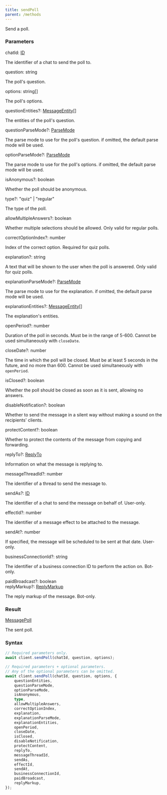 ```yaml
---
title: sendPoll
parent: /methods
---
```


Send a poll.<span class="select-none">  </span>

### Parameters 

<div class="flex flex-col gap-3"><div><div class="font-mono" id="p_chatId" data-anchor><span class="font-bold">chatId</span><span class="opacity-50">:</span> <a href="/gh/types/id"  >ID</a></div><div class="pl-3"><div class="no-margin">

The identifier of a chat to send the poll to.

</div></div></div><div><div class="font-mono" id="p_question" data-anchor><span class="font-bold">question</span><span class="opacity-50">:</span> <span>string</span></div><div class="pl-3"><div class="no-margin">

The poll's question.

</div></div></div><div><div class="font-mono" id="p_options" data-anchor><span class="font-bold">options</span><span class="opacity-50">:</span> <span>string</span><span class="opacity-50">[]</span></div><div class="pl-3"><div class="no-margin">

The poll's options.

</div></div></div><div class="flex flex-col gap-3"><div><div class="flex gap-2"><div class="font-mono p" id="p_questionEntities" data-anchor><span class="font-bold">questionEntities</span><span class="opacity-50"><span title="Optional" class="cursor-help">?</span>:</span> <a href="/gh/types/messageentity"  >MessageEntity</a><span class="opacity-50">[]</span></div></div><div class="pl-3"><div class="no-margin">

The entities of the poll's question.

</div></div></div><div><div class="flex gap-2"><div class="font-mono p" id="p_questionParseMode" data-anchor><span class="font-bold">questionParseMode</span><span class="opacity-50"><span title="Optional" class="cursor-help">?</span>:</span> <a href="/gh/types/parsemode"  >ParseMode</a></div></div><div class="pl-3"><div class="no-margin">

The parse mode to use for the poll's question. if omitted, the default parse mode will be used.

</div></div></div><div><div class="flex gap-2"><div class="font-mono p" id="p_optionParseMode" data-anchor><span class="font-bold">optionParseMode</span><span class="opacity-50"><span title="Optional" class="cursor-help">?</span>:</span> <a href="/gh/types/parsemode"  >ParseMode</a></div></div><div class="pl-3"><div class="no-margin">

The parse mode to use for the poll's options. if omitted, the default parse mode will be used.

</div></div></div><div><div class="flex gap-2"><div class="font-mono p" id="p_isAnonymous" data-anchor><span class="font-bold">isAnonymous</span><span class="opacity-50"><span title="Optional" class="cursor-help">?</span>:</span> <span>boolean</span></div></div><div class="pl-3"><div class="no-margin">

Whether the poll should be anonymous.

</div></div></div><div><div class="flex gap-2"><div class="font-mono p" id="p_type" data-anchor><span class="font-bold">type</span><span class="opacity-50"><span title="Optional" class="cursor-help">?</span>:</span> <span>&quot;quiz&quot;</span> <span class="opacity-50">|</span> <span>&quot;regular&quot;</span></div></div><div class="pl-3"><div class="no-margin">

The type of the poll.

</div></div></div><div><div class="flex gap-2"><div class="font-mono p" id="p_allowMultipleAnswers" data-anchor><span class="font-bold">allowMultipleAnswers</span><span class="opacity-50"><span title="Optional" class="cursor-help">?</span>:</span> <span>boolean</span></div></div><div class="pl-3"><div class="no-margin">

Whether multiple selections should be allowed. Only valid for regular polls.

</div></div></div><div><div class="flex gap-2"><div class="font-mono p" id="p_correctOptionIndex" data-anchor><span class="font-bold">correctOptionIndex</span><span class="opacity-50"><span title="Optional" class="cursor-help">?</span>:</span> <span>number</span></div></div><div class="pl-3"><div class="no-margin">

Index of the correct option. Required for quiz polls.

</div></div></div><div><div class="flex gap-2"><div class="font-mono p" id="p_explanation" data-anchor><span class="font-bold">explanation</span><span class="opacity-50"><span title="Optional" class="cursor-help">?</span>:</span> <span>string</span></div></div><div class="pl-3"><div class="no-margin">

A text that will be shown to the user when the poll is answered. Only valid for quiz polls.

</div></div></div><div><div class="flex gap-2"><div class="font-mono p" id="p_explanationParseMode" data-anchor><span class="font-bold">explanationParseMode</span><span class="opacity-50"><span title="Optional" class="cursor-help">?</span>:</span> <a href="/gh/types/parsemode"  >ParseMode</a></div></div><div class="pl-3"><div class="no-margin">

The parse mode to use for the explanation. if omitted, the default parse mode will be used.

</div></div></div><div><div class="flex gap-2"><div class="font-mono p" id="p_explanationEntities" data-anchor><span class="font-bold">explanationEntities</span><span class="opacity-50"><span title="Optional" class="cursor-help">?</span>:</span> <a href="/gh/types/messageentity"  >MessageEntity</a><span class="opacity-50">[]</span></div></div><div class="pl-3"><div class="no-margin">

The explanation's entities.

</div></div></div><div><div class="flex gap-2"><div class="font-mono p" id="p_openPeriod" data-anchor><span class="font-bold">openPeriod</span><span class="opacity-50"><span title="Optional" class="cursor-help">?</span>:</span> <span>number</span></div></div><div class="pl-3"><div class="no-margin">

Duration of the poll in seconds. Must be in the range of 5-600. Cannot be used simultaneously with `closeDate`.

</div></div></div><div><div class="flex gap-2"><div class="font-mono p" id="p_closeDate" data-anchor><span class="font-bold">closeDate</span><span class="opacity-50"><span title="Optional" class="cursor-help">?</span>:</span> <span>number</span></div></div><div class="pl-3"><div class="no-margin">

The time in which the poll will be closed. Must be at least 5 seconds in the future, and no more than 600. Cannot be used simultaneously with `openPeriod`.

</div></div></div><div><div class="flex gap-2"><div class="font-mono p" id="p_isClosed" data-anchor><span class="font-bold">isClosed</span><span class="opacity-50"><span title="Optional" class="cursor-help">?</span>:</span> <span>boolean</span></div></div><div class="pl-3"><div class="no-margin">

Whether the poll should be closed as soon as it is sent, allowing no answers.

</div></div></div><div><div class="flex gap-2"><div class="font-mono p" id="p_disableNotification" data-anchor><span class="font-bold">disableNotification</span><span class="opacity-50"><span title="Optional" class="cursor-help">?</span>:</span> <span>boolean</span></div></div><div class="pl-3"><div class="no-margin">

Whether to send the message in a silent way without making a sound on the recipients' clients.

</div></div></div><div><div class="flex gap-2"><div class="font-mono p" id="p_protectContent" data-anchor><span class="font-bold">protectContent</span><span class="opacity-50"><span title="Optional" class="cursor-help">?</span>:</span> <span>boolean</span></div></div><div class="pl-3"><div class="no-margin">

Whether to protect the contents of the message from copying and forwarding.

</div></div></div><div><div class="flex gap-2"><div class="font-mono p" id="p_replyTo" data-anchor><span class="font-bold">replyTo</span><span class="opacity-50"><span title="Optional" class="cursor-help">?</span>:</span> <a href="/gh/types/replyto"  >ReplyTo</a></div></div><div class="pl-3"><div class="no-margin">

Information on what the message is replying to.

</div></div></div><div><div class="flex gap-2"><div class="font-mono p" id="p_messageThreadId" data-anchor><span class="font-bold">messageThreadId</span><span class="opacity-50"><span title="Optional" class="cursor-help">?</span>:</span> <span>number</span></div></div><div class="pl-3"><div class="no-margin">

The identifier of a thread to send the message to.

</div></div></div><div><div class="flex gap-2"><div class="font-mono p" id="p_sendAs" data-anchor><span class="font-bold">sendAs</span><span class="opacity-50"><span title="Optional" class="cursor-help">?</span>:</span> <a href="/gh/types/id"  >ID</a></div></div><div class="pl-3"><div class="no-margin">

The identifier of a chat to send the message on behalf of. User-only.

</div></div></div><div><div class="flex gap-2"><div class="font-mono p" id="p_effectId" data-anchor><span class="font-bold">effectId</span><span class="opacity-50"><span title="Optional" class="cursor-help">?</span>:</span> <span>number</span></div></div><div class="pl-3"><div class="no-margin">

The identifier of a message effect to be attached to the message.

</div></div></div><div><div class="flex gap-2"><div class="font-mono p" id="p_sendAt" data-anchor><span class="font-bold">sendAt</span><span class="opacity-50"><span title="Optional" class="cursor-help">?</span>:</span> <span>number</span></div></div><div class="pl-3"><div class="no-margin">

If specified, the message will be scheduled to be sent at that date. User-only.

</div></div></div><div><div class="flex gap-2"><div class="font-mono p" id="p_businessConnectionId" data-anchor><span class="font-bold">businessConnectionId</span><span class="opacity-50"><span title="Optional" class="cursor-help">?</span>:</span> <span>string</span></div></div><div class="pl-3"><div class="no-margin">

The identifier of a business connection ID to perform the action on. Bot-only.

</div></div></div><div><div class="flex gap-2"><div class="font-mono p" id="p_paidBroadcast" data-anchor><span class="font-bold">paidBroadcast</span><span class="opacity-50"><span title="Optional" class="cursor-help">?</span>:</span> <span>boolean</span></div></div></div><div><div class="flex gap-2"><div class="font-mono p" id="p_replyMarkup" data-anchor><span class="font-bold">replyMarkup</span><span class="opacity-50"><span title="Optional" class="cursor-help">?</span>:</span> <a href="/gh/types/replymarkup"  >ReplyMarkup</a></div></div><div class="pl-3"><div class="no-margin">

The reply markup of the message. Bot-only.

</div></div></div></div></div>

### Result 

<div class="font-mono"><a href="/gh/types/messagepoll"  >MessagePoll</a></div><div class="pl-3"><div class="no-margin">

The sent poll.

</div></div>

### Syntax

```ts
// Required parameters only.
await client.sendPoll(chatId, question, options);

// Required parameters + optional parameters.
// Any of the optional parameters can be omitted.
await client.sendPoll(chatId, question, options, {
    questionEntities,
    questionParseMode,
    optionParseMode,
    isAnonymous,
    type,
    allowMultipleAnswers,
    correctOptionIndex,
    explanation,
    explanationParseMode,
    explanationEntities,
    openPeriod,
    closeDate,
    isClosed,
    disableNotification,
    protectContent,
    replyTo,
    messageThreadId,
    sendAs,
    effectId,
    sendAt,
    businessConnectionId,
    paidBroadcast,
    replyMarkup,
});
```




